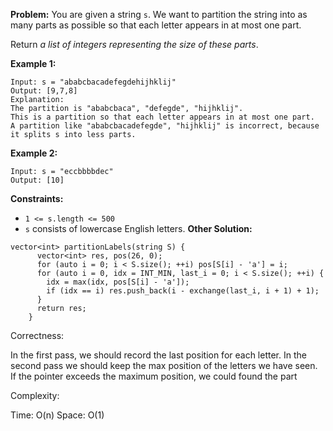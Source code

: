 **Problem:**
You are given a string `s`. We want to partition the string into as many parts as possible so that each letter appears in at most one part.

Return *a list of integers representing the size of these parts*.

 

**Example 1:**

```
Input: s = "ababcbacadefegdehijhklij"
Output: [9,7,8]
Explanation:
The partition is "ababcbaca", "defegde", "hijhklij".
This is a partition so that each letter appears in at most one part.
A partition like "ababcbacadefegde", "hijhklij" is incorrect, because it splits s into less parts.
```

**Example 2:**

```
Input: s = "eccbbbbdec"
Output: [10]
```

 

**Constraints:**

- `1 <= s.length <= 500`
- `s` consists of lowercase English letters.
**Other Solution:**
```
vector<int> partitionLabels(string S) {
      vector<int> res, pos(26, 0);  
      for (auto i = 0; i < S.size(); ++i) pos[S[i] - 'a'] = i;
      for (auto i = 0, idx = INT_MIN, last_i = 0; i < S.size(); ++i) {
        idx = max(idx, pos[S[i] - 'a']);
        if (idx == i) res.push_back(i - exchange(last_i, i + 1) + 1);
      }
      return res;
    }
```
Correctness:

In the first pass, we should record the last position for each letter. In the second pass we should keep the max position of the letters we have seen. If the pointer exceeds the maximum position, we could found the part

Complexity:

Time: O(n)
Space: O(1)
